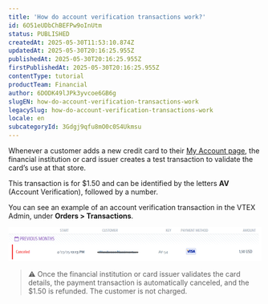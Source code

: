 ```yaml
---
title: 'How do account verification transactions work?'
id: 6O51eUDbChBEFPw9oInUtm
status: PUBLISHED
createdAt: 2025-05-30T11:53:10.874Z
updatedAt: 2025-05-30T20:16:25.955Z
publishedAt: 2025-05-30T20:16:25.955Z
firstPublishedAt: 2025-05-30T20:16:25.955Z
contentType: tutorial
productTeam: Financial
author: 6DODK49lJPk3yvcoe6GB6g
slugEN: how-do-account-verification-transactions-work
legacySlug: how-do-account-verification-transactions-work
locale: en
subcategoryId: 3Gdgj9qfu8mO0c0S4Ukmsu
---
```


Whenever a customer adds a new credit card to their [My Account page](https://help.vtex.com/en/tutorial/how-my-account-works--2BQ3GiqhqGJTXsWVuio3Xh#credit-cards), the financial institution or card issuer creates a test transaction to validate the card’s use at that store.

This transaction is for $1.50 and can be identified by the letters __AV__ (Account Verification), followed by a number.

You can see an example of an account verification transaction in the VTEX Admin, under __Orders > Transactions__.

![Transação av en](https://raw.githubusercontent.com/vtexdocs/help-center-content/refs/heads/main/docs/en/tutorials/payments/transactions/how-do-account-verification-transactions-work_1.png)

> ⚠️ Once the financial institution or card issuer validates the card details, the payment transaction is automatically canceled, and the $1.50 is refunded. The customer is not charged.
